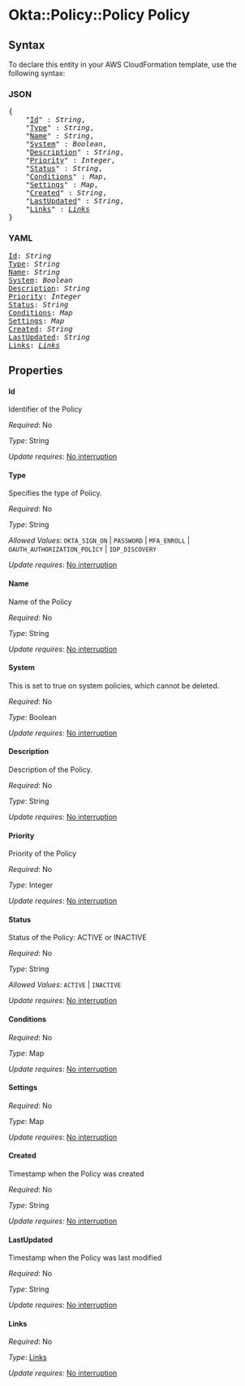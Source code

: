 # Okta::Policy::Policy Policy

## Syntax

To declare this entity in your AWS CloudFormation template, use the following syntax:

### JSON

<pre>
{
    "<a href="#id" title="Id">Id</a>" : <i>String</i>,
    "<a href="#type" title="Type">Type</a>" : <i>String</i>,
    "<a href="#name" title="Name">Name</a>" : <i>String</i>,
    "<a href="#system" title="System">System</a>" : <i>Boolean</i>,
    "<a href="#description" title="Description">Description</a>" : <i>String</i>,
    "<a href="#priority" title="Priority">Priority</a>" : <i>Integer</i>,
    "<a href="#status" title="Status">Status</a>" : <i>String</i>,
    "<a href="#conditions" title="Conditions">Conditions</a>" : <i>Map</i>,
    "<a href="#settings" title="Settings">Settings</a>" : <i>Map</i>,
    "<a href="#created" title="Created">Created</a>" : <i>String</i>,
    "<a href="#lastupdated" title="LastUpdated">LastUpdated</a>" : <i>String</i>,
    "<a href="#links" title="Links">Links</a>" : <i><a href="links.md">Links</a></i>
}
</pre>

### YAML

<pre>
<a href="#id" title="Id">Id</a>: <i>String</i>
<a href="#type" title="Type">Type</a>: <i>String</i>
<a href="#name" title="Name">Name</a>: <i>String</i>
<a href="#system" title="System">System</a>: <i>Boolean</i>
<a href="#description" title="Description">Description</a>: <i>String</i>
<a href="#priority" title="Priority">Priority</a>: <i>Integer</i>
<a href="#status" title="Status">Status</a>: <i>String</i>
<a href="#conditions" title="Conditions">Conditions</a>: <i>Map</i>
<a href="#settings" title="Settings">Settings</a>: <i>Map</i>
<a href="#created" title="Created">Created</a>: <i>String</i>
<a href="#lastupdated" title="LastUpdated">LastUpdated</a>: <i>String</i>
<a href="#links" title="Links">Links</a>: <i><a href="links.md">Links</a></i>
</pre>

## Properties

#### Id

Identifier of the Policy

_Required_: No

_Type_: String

_Update requires_: [No interruption](https://docs.aws.amazon.com/AWSCloudFormation/latest/UserGuide/using-cfn-updating-stacks-update-behaviors.html#update-no-interrupt)

#### Type

Specifies the type of Policy.

_Required_: No

_Type_: String

_Allowed Values_: <code>OKTA_SIGN_ON</code> | <code>PASSWORD</code> | <code>MFA_ENROLL</code> | <code>OAUTH_AUTHORIZATION_POLICY</code> | <code>IDP_DISCOVERY</code>

_Update requires_: [No interruption](https://docs.aws.amazon.com/AWSCloudFormation/latest/UserGuide/using-cfn-updating-stacks-update-behaviors.html#update-no-interrupt)

#### Name

Name of the Policy

_Required_: No

_Type_: String

_Update requires_: [No interruption](https://docs.aws.amazon.com/AWSCloudFormation/latest/UserGuide/using-cfn-updating-stacks-update-behaviors.html#update-no-interrupt)

#### System

This is set to true on system policies, which cannot be deleted.

_Required_: No

_Type_: Boolean

_Update requires_: [No interruption](https://docs.aws.amazon.com/AWSCloudFormation/latest/UserGuide/using-cfn-updating-stacks-update-behaviors.html#update-no-interrupt)

#### Description

Description of the Policy.

_Required_: No

_Type_: String

_Update requires_: [No interruption](https://docs.aws.amazon.com/AWSCloudFormation/latest/UserGuide/using-cfn-updating-stacks-update-behaviors.html#update-no-interrupt)

#### Priority

Priority of the Policy

_Required_: No

_Type_: Integer

_Update requires_: [No interruption](https://docs.aws.amazon.com/AWSCloudFormation/latest/UserGuide/using-cfn-updating-stacks-update-behaviors.html#update-no-interrupt)

#### Status

Status of the Policy: ACTIVE or INACTIVE

_Required_: No

_Type_: String

_Allowed Values_: <code>ACTIVE</code> | <code>INACTIVE</code>

_Update requires_: [No interruption](https://docs.aws.amazon.com/AWSCloudFormation/latest/UserGuide/using-cfn-updating-stacks-update-behaviors.html#update-no-interrupt)

#### Conditions

_Required_: No

_Type_: Map

_Update requires_: [No interruption](https://docs.aws.amazon.com/AWSCloudFormation/latest/UserGuide/using-cfn-updating-stacks-update-behaviors.html#update-no-interrupt)

#### Settings

_Required_: No

_Type_: Map

_Update requires_: [No interruption](https://docs.aws.amazon.com/AWSCloudFormation/latest/UserGuide/using-cfn-updating-stacks-update-behaviors.html#update-no-interrupt)

#### Created

Timestamp when the Policy was created

_Required_: No

_Type_: String

_Update requires_: [No interruption](https://docs.aws.amazon.com/AWSCloudFormation/latest/UserGuide/using-cfn-updating-stacks-update-behaviors.html#update-no-interrupt)

#### LastUpdated

Timestamp when the Policy was last modified

_Required_: No

_Type_: String

_Update requires_: [No interruption](https://docs.aws.amazon.com/AWSCloudFormation/latest/UserGuide/using-cfn-updating-stacks-update-behaviors.html#update-no-interrupt)

#### Links

_Required_: No

_Type_: <a href="links.md">Links</a>

_Update requires_: [No interruption](https://docs.aws.amazon.com/AWSCloudFormation/latest/UserGuide/using-cfn-updating-stacks-update-behaviors.html#update-no-interrupt)

